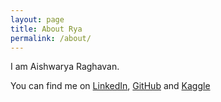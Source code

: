 ```yaml
---
layout: page
title: About Rya
permalink: /about/
---
```


I am Aishwarya Raghavan. 

You can find me on [LinkedIn](https://www.linkedin.com/in/raghavanaishwarya/), [GitHub](https://github.com/ryaraghav/) and
[Kaggle](https://www.kaggle.com/aishwarya)